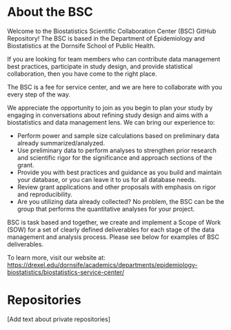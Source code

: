 # About the BSC

Welcome to the Biostatistics Scientific Collaboration Center (BSC) GitHub Repository! The BSC is based in the Department of Epidemiology and Biostatistics at the Dornsife School of Public Health.

If you are looking for team members who can contribute data management best practices, participate in study design, and provide statistical collaboration, then you have come to the right place. 

The BSC is a fee for service center, and we are here to collaborate with you every step of the way.

We appreciate the opportunity to join as you begin to plan your study by engaging in conversations about refining study design and aims with a biostatistics and data management lens. We can bring our experience to:

 * Perform power and sample size calculations based on preliminary data already summarized/analyzed.
 * Use preliminary data to perform analyses to strengthen prior research and scientific rigor for the significance and approach sections of the grant.
 * Provide you with best practices and guidance as you build and maintain your database, or you can leave it to us for all database needs.
 * Review grant applications and other proposals with emphasis on rigor and reproducibility.
 * Are you utilizing data already collected? No problem, the BSC can be the group that performs the quantitative analyses for your project.

BSC is task based and together, we create and implement a Scope of Work (SOW) for a set of clearly defined deliverables for each stage of the data management and analysis process. Please see below for examples of BSC deliverables. 

To learn more, visit our website at: https://drexel.edu/dornsife/academics/departments/epidemiology-biostatistics/biostatistics-service-center/

# Repositories

[Add text about private repositories]

